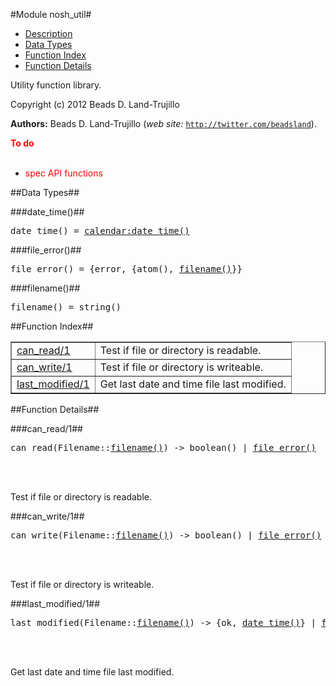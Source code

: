 

#Module nosh_util#
* [Description](#description)
* [Data Types](#types)
* [Function Index](#index)
* [Function Details](#functions)


Utility function library.



Copyright (c) 2012 Beads D. Land-Trujillo

__Authors:__ Beads D. Land-Trujillo (_web site:_ [`http://twitter.com/beadsland`](http://twitter.com/beadsland)).

__<font color="red">To do</font>__
<br></br>
* <font color="red">spec API functions</font>

<a name="types"></a>

##Data Types##




###<a name="type-date_time">date_time()</a>##



<pre>date_time() = <a href="calendar.md#type-date_time">calendar:date_time()</a></pre>



###<a name="type-file_error">file_error()</a>##



<pre>file_error() = {error, {atom(), <a href="#type-filename">filename()</a>}}</pre>



###<a name="type-filename">filename()</a>##



<pre>filename() = string()</pre>
<a name="index"></a>

##Function Index##


<table width="100%" border="1" cellspacing="0" cellpadding="2" summary="function index"><tr><td valign="top"><a href="#can_read-1">can_read/1</a></td><td>Test if file or directory is readable.</td></tr><tr><td valign="top"><a href="#can_write-1">can_write/1</a></td><td>Test if file or directory is writeable.</td></tr><tr><td valign="top"><a href="#last_modified-1">last_modified/1</a></td><td>Get last date and time file last modified.</td></tr></table>


<a name="functions"></a>

##Function Details##

<a name="can_read-1"></a>

###can_read/1##




<pre>can_read(Filename::<a href="#type-filename">filename()</a>) -> boolean() | <a href="#type-file_error">file_error()</a></pre>
<br></br>




Test if file or directory is readable.<a name="can_write-1"></a>

###can_write/1##




<pre>can_write(Filename::<a href="#type-filename">filename()</a>) -> boolean() | <a href="#type-file_error">file_error()</a></pre>
<br></br>




Test if file or directory is writeable.<a name="last_modified-1"></a>

###last_modified/1##




<pre>last_modified(Filename::<a href="#type-filename">filename()</a>) -> {ok, <a href="#type-date_time">date_time()</a>} | <a href="#type-file_error">file_error()</a></pre>
<br></br>




Get last date and time file last modified.